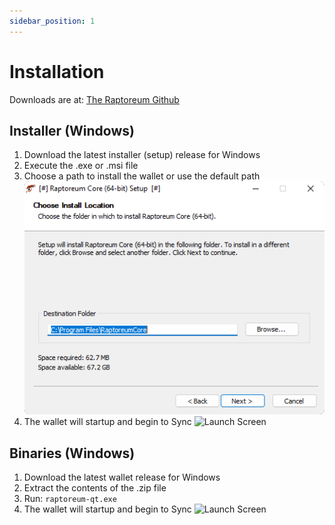 ```yaml
---
sidebar_position: 1
---
```


# Installation

Downloads are at: [The Raptoreum Github](https://github.com/Raptor3um/raptoreum/releases)

## Installer (Windows)

1. Download the latest installer (setup) release for Windows
2. Execute the .exe or .msi file
3. Choose a path to install the wallet or use the default path
    ![Welcome Prompt](/img/wallets/gui/setup/setup_welcome.png)
4. The wallet will startup and begin to Sync
    ![Launch Screen](/img/wallets/gui/sertup/startup_splash.png)

## Binaries (Windows)

1. Download the latest wallet release for Windows
2. Extract the contents of the .zip file
3. Run: `raptoreum-qt.exe`
4. The wallet will startup and begin to Sync
    ![Launch Screen](/img/wallets/gui/sertup/startup_splash.png)
